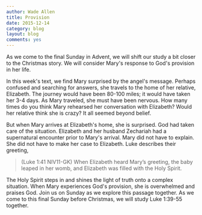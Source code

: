 ```yaml
---
author: Wade Allen
title: Provision
date: 2015-12-14
category: blog
layout: blog
comments: yes
---
```

 
As we come to the final Sunday in Advent, we will shift our study a bit closer to the Christmas story. We will consider Mary's response to God's provision in her life. 

In this week's text, we find Mary surprised by the angel's message. Perhaps confused and searching for answers, she travels to the home of her relative, Elizabeth. The journey would have been 80-100 miles; it would have taken her 3-4 days. As Mary traveled, she must have been nervous. How many times do you think Mary rehearsed her conversation with Elizabeth? Would her relative think she is crazy? It all seemed beyond belief. 

But when Mary arrives at Elizabeth's home, she is surprised. God had taken care of the situation. Elizabeth and her husband Zechariah had a supernatural encounter prior to Mary's arrival. Mary did not have to explain. She did not have to make her case to Elizabeth. Luke describes their greeting,

>(Luke 1:41 NIV11-GK) When Elizabeth heard Mary’s greeting, the baby leaped in her womb, and Elizabeth was filled with the Holy Spirit.

The Holy Spirit steps in and shines the light of truth onto a complex situation. When Mary experiences God's provision, she is overwhelmed and praises God. Join us on Sunday as we explore this passage together. As we come to this final Sunday before Christmas, we will study Luke 1:39-55 together. 


